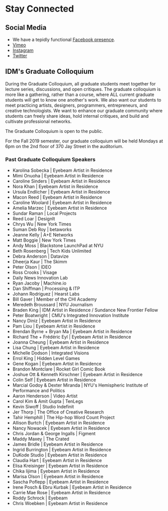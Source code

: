 # Stay Connected

## Social Media

* We have a tepidly functional [Facebook presence](https://www.facebook.com/BxmCPoly).
* [Vimeo](https://vimeo.com/idmnyu)
* [Instagram](https://www.instagram.com/idmnyu/)
* [Twitter](https://twitter.com/IDMNYU)

## IDM's Graduate Colloquium

During the Graduate Colloquium, all graduate students meet together for lecture series, discussions, and open critiques. The graduate colloquium is more like a gathering, rather than a course, where ALL current graduate students will get to know one another's work. We also want our students to meet practicing artists, designers, programmers, entrepreneurs, and creative technologists. We want to enhance our graduate community where students can freely share ideas, hold internal critiques, and build and cultivate professional networks.

The Graduate Colloquium is open to the public.

For the Fall 2019 semester, our graduate colloquium will be held Mondays at 6pm on the 2nd floor of 370 Jay Street in the auditorium.

### Past Graduate Colloquium Speakers

* Karolina Sobecka \| Eyebeam Artist in Residence
* Mimi Onuoha \| Eyebeam Artist in Residence
* Caroline Sinders \| Eyebeam Artist in Residence
* Nora Khan \| Eyebeam Artist in Residence
* Ursula Endlicher \| Eyebeam Artist in Residence
* Macon Reed \| Eyebeam Artist in Residence
* Caroline Woolard \| Eyebeam Artist in Residence
* Amelia Marzec \| Eyebeam Artist in Residence
* Sundar Raman \| Local Projects
* Reed Loar \| DesignIt
* Chrys Wu \| New York Times
* Suman Deb Roy \| betaworks
* Jeanne Kelly \| A+E Networks
* Matt Boggie \| New York Times
* Andy Moss \| Blackstone LaunchPad at NYU
* Beth Rosenberg \| Tech Kids Unlimited
* Debra Anderson \| Datavize
* Dheerja Kaur \| The Skimm
* Peter Olson \| IDEO
* Ross Crooks \| Visage
* Daily News Innovation Lab
* Ryan Jacoby \| Machine.io
* Dan Shiffman \| Processing & ITP
* Johann Rodriguez \| Hearst Labs
* Bill Gaver \| Member of the CHI Academy
* Meredeth Broussard \| NYU Journalism
* Braden King \| IDM Artist in Residence / Sundance New Frontier Fellow
* Peter Boatwright \| CMU's Integrated Innovation Institute
* Nancy Diniz \| Eyebeam Artist in Residence  
* Pam Liou  \| Eyebeam Artist in Residence
* Brendan Byrne + Bryan Ma \| Eyebeam Artist in Residence
* Richard The + Frédéric Eyl \| Eyebeam Artist in Residence
* Joanna Cheung \| Eyebeam Artist in Residence
* Lisa Chung \| Eyebeam Artist in Residence
* Michelle Dodson \| Integrated Visions
* Errol King \| Hidden Level Games
* Gene Kogan \| Eyebeam Artist in Residence 
* Brandon Montclare  \| Rocket Girl Comic Book
* Joshue Ott & Kenneth Kirschner  \| Eyebeam Artist in Residence
* Colin Self  \| Eyebeam Artist in Residence
* Marcial Godoy & Dexter Miranda \| NYU's Hemispheric Institute of Performance and Politics
* Aaron Henderson \| Video Artist
* Carol Kim & Amit Gupta \| TenLegs
* Kevin Siwoff  \| Studio Indefinit
* Jer Thorp \| The Office of Creative Research
* Tahir Hemphill \| The Hip-hop Word Count Project
* Allison Burtch \| Eyebeam Artist in Residence
* Nancy Nowacek \| Eyebeam Artist in Residence
* Chris Jordan & George Ingalls \| Figment
* Maddy Maxey \| The Crated
* James Bridle \| Eyebeam Artist in Residence
* Ingrid Burrington \| Eyebeam Artist in Residence
* DuKode Studio \| Eyebeam Artist in Residence
* Claudia Hart \| Eyebeam Artist in Residence
* Elisa Kreisinger  \| Eyebeam Artist in Residence
* Chika Iijima \| Eyebeam Artist in Residence
* Marisa Olson \| Eyebeam Artist in Residence
* Sascha Poflepp \| Eyebeam Artist in Residence
* Irene Posch & Ebru Kurbak \| Eyebeam Artist in Residence
* Carrie Mae Rose \| Eyebeam Artist in Residence
* Roddy Schrock \| Eyebeam
* Chris Woebken \| Eyebeam Artist in Residence
